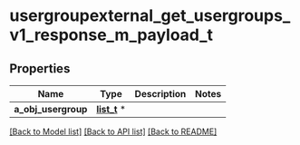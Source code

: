 # usergroupexternal_get_usergroups_v1_response_m_payload_t

## Properties
Name | Type | Description | Notes
------------ | ------------- | ------------- | -------------
**a_obj_usergroup** | [**list_t**](usergroup_response_compound.md) \* |  | 

[[Back to Model list]](../README.md#documentation-for-models) [[Back to API list]](../README.md#documentation-for-api-endpoints) [[Back to README]](../README.md)


